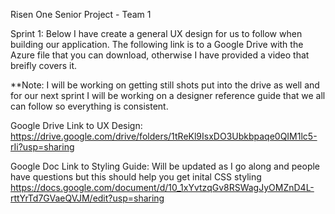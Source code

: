 Risen One Senior Project - Team 1

Sprint 1:
Below I have create a general UX design for us to follow when building our application. The following link is to a Google Drive with the Azure file that you can download,
otherwise I have provided a video that breifly covers it. 

**Note: I will be working on getting still shots put into the drive as well and for our next sprint I will be working
on a designer reference guide that we all can follow so everything is consistent.

Google Drive Link to UX Design:
https://drive.google.com/drive/folders/1tReKl9IsxDO3Ubkbpaqe0QIM1lc5-rIi?usp=sharing

Google Doc Link to Styling Guide:
Will be updated as I go along and people have questions but this should help you get inital CSS styling
https://docs.google.com/document/d/10_1xYvtzqGv8RSWagJyOMZnD4L-rttYrTd7GVaeQVJM/edit?usp=sharing
